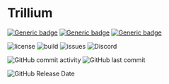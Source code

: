 # Trillium

[![Generic badge](https://img.shields.io/badge/IDE-VS2022-blue.svg)](https://shields.io/)
[![Generic badge](https://img.shields.io/badge/C%23-10%2E0-blue.svg)](https://shields.io/)
[![Generic badge](https://img.shields.io/badge/%2ENet%20Core-6%2E0-blue.svg)](https://shields.io/)

![license](https://img.shields.io/github/license/ReserveBlockIO/Trillium)
![build](https://img.shields.io/github/workflow/status/ReserveBlockIO/Trillium/.NET)
![issues](https://img.shields.io/github/issues/ReserveBlockIO/Trillium)
![Discord](https://img.shields.io/discord/917499597692211260?label=discord)

![GitHub commit activity](https://img.shields.io/github/commit-activity/m/ReserveBlockIO/Trillium)
![GitHub last commit](https://img.shields.io/github/last-commit/ReserveBlockIO/Trillium)

![GitHub Release Date](https://img.shields.io/github/release-date/ReserveBlockIO/Trillium)
